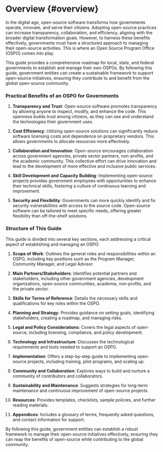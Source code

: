 # Overview {#overview}

In the digital age, open-source software transforms how governments operate, innovate, and serve their citizens. Adopting open-source practices can increase transparency, collaboration, and efficiency, aligning with the broader digital transformation goals. However, to harness these benefits effectively, governments must have a structured approach to managing their open-source activities. This is where an Open Source Program Office (OSPO) comes into play.

This guide provides a comprehensive roadmap for local, state, and federal governments to establish and manage their own OSPOs. By following this guide, government entities can create a sustainable framework to support open-source initiatives, ensuring they contribute to and benefit from the global open-source community.

### Practical Benefits of an OSPO for Governments

1. **Transparency and Trust**: Open-source software promotes transparency by allowing anyone to inspect, modify, and enhance the code. This openness builds trust among citizens, as they can see and understand the technologies their government uses.

2. **Cost Efficiency**: Utilizing open-source solutions can significantly reduce software licensing costs and dependence on proprietary vendors. This allows governments to allocate resources more effectively.

3. **Collaboration and Innovation**: Open-source encourages collaboration across government agencies, private sector partners, non-profits, and the academic community. This collective effort can drive innovation and lead to the development of more effective and inclusive public services.

4. **Skill Development and Capacity Building**: Implementing open-source projects provides government employees with opportunities to enhance their technical skills, fostering a culture of continuous learning and improvement.

5. **Security and Flexibility**: Governments can more quickly identify and fix security vulnerabilities with access to the source code. Open-source software can be tailored to meet specific needs, offering greater flexibility than off-the-shelf solutions.

### Structure of This Guide

This guide is divided into several key sections, each addressing a critical aspect of establishing and managing an OSPO:

1. **Scope of Work**: Outlines the general roles and responsibilities within an OSPO, including key positions such as the Program Manager, Community Manager, and Legal Advisor.

2. **Main Partners/Stakeholders**: Identifies potential partners and stakeholders, including other government agencies, development organizations, open-source communities, academia, non-profits, and the private sector.

3. **Skills for Terms of Reference**: Details the necessary skills and qualifications for key roles within the OSPO.

4. **Planning and Strategy**: Provides guidance on setting goals, identifying stakeholders, creating a roadmap, and managing risks.

5. **Legal and Policy Considerations**: Covers the legal aspects of open-source, including licensing, compliance, and policy development.

6. **Technology and Infrastructure**: Discusses the technological requirements and tools needed to support an OSPO.

7. **Implementation**: Offers a step-by-step guide to implementing open-source projects, including training, pilot programs, and scaling up.

8. **Community and Collaboration**: Explores ways to build and nurture a community of contributors and collaborators.

9. **Sustainability and Maintenance**: Suggests strategies for long-term maintenance and continuous improvement of open-source projects.

10. **Resources**: Provides templates, checklists, sample policies, and further reading materials.

11. **Appendices**: Includes a glossary of terms, frequently asked questions, and contact information for support.

By following this guide, government entities can establish a robust framework to manage their open-source initiatives effectively, ensuring they can reap the benefits of open-source while contributing to the global community.